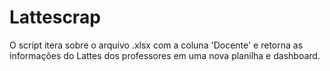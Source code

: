 # Lattescrap

O script itera sobre o arquivo .xlsx com a coluna 'Docente' e retorna as informações do Lattes dos professores em uma nova planilha e dashboard.
